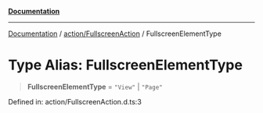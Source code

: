 [**Documentation**](../../../index.md)

***

[Documentation](../../../index.md) / [action/FullscreenAction](../index.md) / FullscreenElementType

# Type Alias: FullscreenElementType

> **FullscreenElementType** = `"View"` \| `"Page"`

Defined in: action/FullscreenAction.d.ts:3
